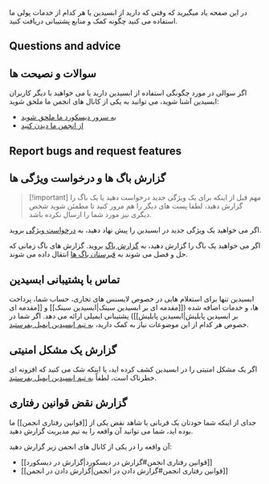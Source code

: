 در این صفحه یاد میگیرید که وقتی که دارید از ابسیدین یا هر کدام از خدمات پولی ما استفاده می کنید چگونه کمک و منابع پشتیبانی دریافت کنید.
## Questions and advice

## سوالات و نصیحت ها
اگر سوالی در مورد چگونگی استفاده از ابسیدین دارید یا می خواهید با دیگر کاربران ابسیدین آشنا شوید، می توانید به یکی از کانال های انجمن ما ملحق شوید: 

- [به سرور دیسکورد ما ملحق شوید](https://discord.gg/obsidianmd)
- [از انجمن ما دیدن کنید](https://forum.obsidian.md/)

## Report bugs and request features

## گزارش باگ ها و درخواست ویژگی ها

> [!important] مهم
> قبل از اینکه برای یک ویژگی جدید درخواست دهید یا یک باگ را گزارش دهید، لطفا پست های دیگر را هم مرور کنید تا مطمئن شوید شخص دیگری نیز مورد شما را ارسال نکرده باشد. 

اگر می خواهید یک ویژگی جدید در ابسیدین را پیش نهاد دهید، به [درخواست ویژگی](https://forum.obsidian.md/c/feature-requests/8) بروید. 

اگر می خواهید یک باگ را گزارش دهید، به [گزارش باگ](https://forum.obsidian.md/c/bug-reports/7) بروید. گزارش های باگ زمانی که حل و فصل می شوند به [قبرستان باگ ها](https://forum.obsidian.md/c/bug-graveyard/12) انتقال داده می شوند. 

## تماس با پشتیبانی ابسیدین

ابسیدین تنها برای استعلام هایی در خصوص لایسنس های تجاری، حساب شما، پرداخت ها، و خدمات اضافه شده ([[مقدمه ای بر ابسیدین سینک|ابسیدین سینک]] و [[مقدمه ای بر ابسیدین پابلیش|ابسیدین پابلیش]]) پشتیبانی ایمیلی ارائه می دهد. اگر شما در خصوص هر کدام از این موضوعات نیاز به کمک دارید، [به تیم ابسیدین ایمیل بفرستید](mailto:support@obsidian.md).

## گزارش یک مشکل امنیتی

اگر یک مشکل امنیتی را در ابسیدین کشف کرده اید، یا اینکه شک می کنید که افزونه ای خطرناک است، لطفاً [به تیم ابسیدین ایمیل بفرستید](mailto:support@obsidian.md). 

## گزارش نقض قوانین رفتاری

جدای از اینکه شما خودتان یک قربانی یا شاهد نقض یکی از [[قوانین رفتاری انجمن]] ما بوده اید، شما می توانید آن واقعه را به تیم مدیریت گزارش دهید. 

آن واقعه را در یکی از کانال های انجمن زیر گزارش دهید: 


- [[قوانین رفتاری انجمن#گزارش در دیسکورد|گزارش در دیسکورد]]
- [[قوانین رفتاری انجمن#گزارش دادن در انجمن|گزارش دادن در انجمن]]